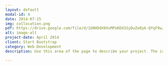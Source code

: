 ```yaml
---
layout: default
modal-id: 4
date: 2014-07-15
img: collocation.png
pdf: https://drive.google.com/file/d/1U0HDdX0XsMPoKDd1SyDuZe0yk-QYqF9w/preview
alt: image-alt
project-date: April 2014
client: Start Bootstrap
category: Web Development
description: Use this area of the page to describe your project. The icon above is part of a free icon set by <a href="https://sellfy.com/p/8Q9P/jV3VZ/">Flat Icons</a>. On their website, you can download their free set with 16 icons, or you can purchase the entire set with 146 icons for only $12!

---
```

